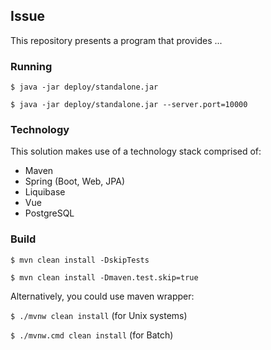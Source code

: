 
## Issue

This repository presents a program that provides ...


### Running

`$ java -jar deploy/standalone.jar`

`$ java -jar deploy/standalone.jar --server.port=10000`


### Technology

This solution makes use of a technology stack comprised of:
- Maven
- Spring (Boot, Web, JPA)
- Liquibase
- Vue
- PostgreSQL


### Build

`$ mvn clean install -DskipTests`

`$ mvn clean install -Dmaven.test.skip=true`

Alternatively, you could use maven wrapper:

`$ ./mvnw clean install` (for Unix systems)

`$ ./mvnw.cmd clean install` (for Batch)
